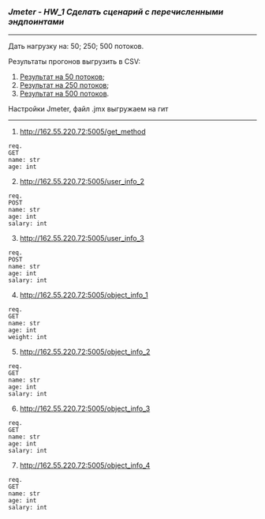 ### *Jmeter - HW_1 Сделать сценарий с перечисленными эндпоинтами*
_________________________
Дать нагрузку на: 50; 250; 500 потоков.

Результаты прогонов выгрузить в CSV:
1) [Результат на 50 потоков](https://github.com/EvgeneyKEO/JMETER/blob/main/Summary_report_Users_50.csv);
2) [Результат на 250 потоков](https://github.com/EvgeneyKEO/JMETER/blob/16fe632011b53684c49c048eb46800823581604d/Summary_report_Users_250.csv);
3) [Результат на 500 потоков](https://github.com/EvgeneyKEO/JMETER/blob/16fe632011b53684c49c048eb46800823581604d/Summary_report_Users_500.csv).

Настройки Jmeter, файл .jmx выгружаем на гит
_______________________

1) http://162.55.220.72:5005/get_method
```
req.
GET
name: str
age: int
```

2) http://162.55.220.72:5005/user_info_2
```
req.
POST
name: str
age: int
salary: int
```

3) http://162.55.220.72:5005/user_info_3
```
req.
POST
name: str
age: int
salary: int
```

4) http://162.55.220.72:5005/object_info_1
```
req.
GET
name: str
age: int
weight: int
```

5) http://162.55.220.72:5005/object_info_2
```
req.
GET
name: str
age: int
salary: int
```

6) http://162.55.220.72:5005/object_info_3
```
req.
GET
name: str
age: int
salary: int
```

7) http://162.55.220.72:5005/object_info_4
```
req.
GET
name: str
age: int
salary: int
```
